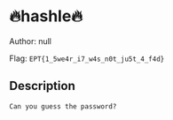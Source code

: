 # 🔥hashle🔥
Author: null

Flag: `EPT{1_5we4r_i7_w4s_n0t_ju5t_4_f4d}`
## Description
```
Can you guess the password?
```

